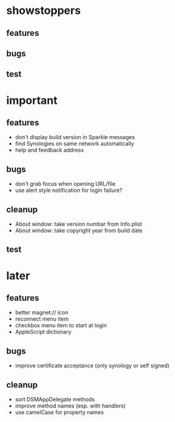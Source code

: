 # showstoppers

## features

## bugs

## test



# important

## features

- don't display build version in Sparkle messages
- find Synologies on same network automatically
- help and feedback address     


## bugs

- don't grab focus when opening URL/file
- use alert style notification for login failure?

## cleanup

- About window: take version numbar from Info.plist
- About window: take copyright year from build date

## test


# later

## features

- better magnet:// icon
- reconnect menu item
- checkbox menu item to start at login
- AppleScript dictionary

## bugs

- improve certificate acceptance (only synology or self signed)

## cleanup

- sort DSMAppDelegate methods
- improve method names (esp. with handlers)
- use camelCase for property names
